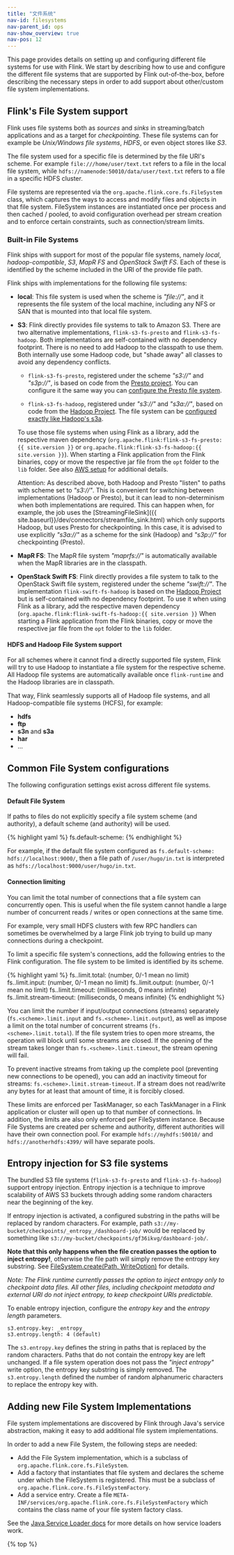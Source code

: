 ```yaml
---
title: "文件系统"
nav-id: filesystems
nav-parent_id: ops
nav-show_overview: true
nav-pos: 12
---
```

<!--
Licensed to the Apache Software Foundation (ASF) under one
or more contributor license agreements.  See the NOTICE file
distributed with this work for additional information
regarding copyright ownership.  The ASF licenses this file
to you under the Apache License, Version 2.0 (the
"License"); you may not use this file except in compliance
with the License.  You may obtain a copy of the License at

  http://www.apache.org/licenses/LICENSE-2.0

Unless required by applicable law or agreed to in writing,
software distributed under the License is distributed on an
"AS IS" BASIS, WITHOUT WARRANTIES OR CONDITIONS OF ANY
KIND, either express or implied.  See the License for the
specific language governing permissions and limitations
under the License.
-->

This page provides details on setting up and configuring different file systems for use with Flink.
We start by describing how to use and configure the different file systems that are supported by Flink
out-of-the-box, before describing the necessary steps in order to add support about other/custom file system
implementations.

## Flink's File System support

Flink uses file systems both as *sources* and *sinks* in streaming/batch applications and as a target for *checkpointing*.
These file systems can for example be *Unix/Windows file systems*, *HDFS*, or even object stores like *S3*.

The file system used for a specific file is determined by the file URI's scheme. For example `file:///home/user/text.txt` refers to
a file in the local file system, while `hdfs://namenode:50010/data/user/text.txt` refers to a file in a specific HDFS cluster.

File systems are represented via the `org.apache.flink.core.fs.FileSystem` class, which captures the ways to access and modify
files and objects in that file system. FileSystem instances are instantiated once per process and then cached / pooled, to
avoid configuration overhead per stream creation and to enforce certain constraints, such as connection/stream limits.

### Built-in File Systems

Flink ships with support for most of the popular file systems, namely *local*, *hadoop-compatible*, *S3*, *MapR FS*
and *OpenStack Swift FS*. Each of these is identified by the scheme included in the URI of the provide file path. 

Flink ships with implementations for the following file systems:

  - **local**: This file system is used when the scheme is *"file://"*, and it represents the file system of the local machine, 
including any NFS or SAN that is mounted into that local file system.

  - **S3**: Flink directly provides file systems to talk to Amazon S3. There are two alternative implementations, `flink-s3-fs-presto`
    and `flink-s3-fs-hadoop`. Both implementations are self-contained with no dependency footprint. There is no need to add Hadoop to
    the classpath to use them. Both internally use some Hadoop code, but "shade away" all classes to avoid any dependency conflicts.

    - `flink-s3-fs-presto`, registered under the scheme *"s3://"* and *"s3p://"*, is based on code from the [Presto project](https://prestodb.io/).
      You can configure it the same way you can [configure the Presto file system](https://prestodb.io/docs/0.187/connector/hive.html#amazon-s3-configuration).
      
    - `flink-s3-fs-hadoop`, registered under *"s3://"* and *"s3a://"*, based on code from the [Hadoop Project](https://hadoop.apache.org/).
      The file system can be [configured exactly like Hadoop's s3a](https://hadoop.apache.org/docs/stable/hadoop-aws/tools/hadoop-aws/index.html#S3A).

    To use those file systems when using Flink as a library, add the respective maven dependency (`org.apache.flink:flink-s3-fs-presto:{{ site.version }}`
    or `org.apache.flink:flink-s3-fs-hadoop:{{ site.version }}`). When starting a Flink application from the Flink binaries, copy or move
    the respective jar file from the `opt` folder to the `lib` folder. See also [AWS setup](deployment/aws.html) for additional details.
    
    <span class="label label-danger">Attention</span>: As described above, both Hadoop and Presto "listen" to paths with scheme set to *"s3://"*. This is 
    convenient for switching between implementations (Hadoop or Presto), but it can lead to non-determinism when both
    implementations are required. This can happen when, for example, the job uses the [StreamingFileSink]({{ site.baseurl}}/dev/connectors/streamfile_sink.html) 
    which only supports Hadoop, but uses Presto for checkpointing. In this case, it is advised to use explicitly *"s3a://"* 
    as a scheme for the sink (Hadoop) and *"s3p://"* for checkpointing (Presto).
    
  - **MapR FS**: The MapR file system *"maprfs://"* is automatically available when the MapR libraries are in the classpath.
  
  - **OpenStack Swift FS**: Flink directly provides a file system to talk to the OpenStack Swift file system, registered under the scheme *"swift://"*. 
  The implementation `flink-swift-fs-hadoop` is based on the [Hadoop Project](https://hadoop.apache.org/) but is self-contained with no dependency footprint.
  To use it when using Flink as a library, add the respective maven dependency (`org.apache.flink:flink-swift-fs-hadoop:{{ site.version }}`
  When starting a Flink application from the Flink binaries, copy or move the respective jar file from the `opt` folder to the `lib` folder.

#### HDFS and Hadoop File System support 

For all schemes where it cannot find a directly supported file system, Flink will try to use Hadoop to instantiate a file system for the respective scheme.
All Hadoop file systems are automatically available once `flink-runtime` and the Hadoop libraries are in classpath.

That way, Flink seamlessly supports all of Hadoop file systems, and all Hadoop-compatible file systems (HCFS), for example:

  - **hdfs**
  - **ftp**
  - **s3n** and **s3a**
  - **har**
  - ...


## Common File System configurations

The following configuration settings exist across different file systems.

#### Default File System

If paths to files do not explicitly specify a file system scheme (and authority), a default scheme (and authority) will be used.

{% highlight yaml %}
fs.default-scheme: <default-fs>
{% endhighlight %}

For example, if the default file system configured as `fs.default-scheme: hdfs://localhost:9000/`, then a file path of
`/user/hugo/in.txt` is interpreted as `hdfs://localhost:9000/user/hugo/in.txt`.

#### Connection limiting

You can limit the total number of connections that a file system can concurrently open. This is useful when the file system cannot handle a large number
of concurrent reads / writes or open connections at the same time.

For example, very small HDFS clusters with few RPC handlers can sometimes be overwhelmed by a large Flink job trying to build up many connections during a checkpoint.

To limit a specific file system's connections, add the following entries to the Flink configuration. The file system to be limited is identified by
its scheme.

{% highlight yaml %}
fs.<scheme>.limit.total: (number, 0/-1 mean no limit)
fs.<scheme>.limit.input: (number, 0/-1 mean no limit)
fs.<scheme>.limit.output: (number, 0/-1 mean no limit)
fs.<scheme>.limit.timeout: (milliseconds, 0 means infinite)
fs.<scheme>.limit.stream-timeout: (milliseconds, 0 means infinite)
{% endhighlight %}

You can limit the number if input/output connections (streams) separately (`fs.<scheme>.limit.input` and `fs.<scheme>.limit.output`), as well as impose a limit on
the total number of concurrent streams (`fs.<scheme>.limit.total`). If the file system tries to open more streams, the operation will block until some streams are closed.
If the opening of the stream takes longer than `fs.<scheme>.limit.timeout`, the stream opening will fail.

To prevent inactive streams from taking up the complete pool (preventing new connections to be opened), you can add an inactivity timeout for streams:
`fs.<scheme>.limit.stream-timeout`. If a stream does not read/write any bytes for at least that amount of time, it is forcibly closed.

These limits are enforced per TaskManager, so each TaskManager in a Flink application or cluster will open up to that number of connections.
In addition, the limits are also only enforced per FileSystem instance. Because File Systems are created per scheme and authority, different
authorities will have their own connection pool. For example `hdfs://myhdfs:50010/` and `hdfs://anotherhdfs:4399/` will have separate pools.

## Entropy injection for S3 file systems

The bundled S3 file systems (`flink-s3-fs-presto` and `flink-s3-fs-hadoop`) support entropy injection. Entropy injection is
a technique to improve scalability of AWS S3 buckets through adding some random characters near the beginning of the key.

If entropy injection is activated, a configured substring in the paths will be replaced by random characters. For example, path
`s3://my-bucket/checkpoints/_entropy_/dashboard-job/` would be replaced by something like `s3://my-bucket/checkpoints/gf36ikvg/dashboard-job/`.

**Note that this only happens when the file creation passes the option to inject entropy!**, otherwise the file path will
simply remove the entropy key substring. See
[FileSystem.create(Path, WriteOption)](https://ci.apache.org/projects/flink/flink-docs-release-1.6/api/java/org/apache/flink/core/fs/FileSystem.html#create-org.apache.flink.core.fs.Path-org.apache.flink.core.fs.FileSystem.WriteOptions-)
for details.

*Note: The Flink runtime currently passes the option to inject entropy only to checkpoint data files.*
*All other files, including checkpoint metadata and external URI do not inject entropy, to keep checkpoint URIs predictable.*

To enable entropy injection, configure the *entropy key* and the *entropy length* parameters.

```
s3.entropy.key: _entropy_
s3.entropy.length: 4 (default)

```

The `s3.entropy.key` defines the string in paths that is replaced by the random characters. Paths that do not contain the entropy key are left unchanged.
If a file system operation does not pass the *"inject entropy"* write option, the entropy key substring is simply removed.
The `s3.entropy.length` defined the number of random alphanumeric characters to replace the entropy key with.

## Adding new File System Implementations

File system implementations are discovered by Flink through Java's service abstraction, making it easy to add additional file system implementations.

In order to add a new File System, the following steps are needed:

  - Add the File System implementation, which is a subclass of `org.apache.flink.core.fs.FileSystem`.
  - Add a factory that instantiates that file system and declares the scheme under which the FileSystem is registered. This must be a subclass of `org.apache.flink.core.fs.FileSystemFactory`.
  - Add a service entry. Create a file `META-INF/services/org.apache.flink.core.fs.FileSystemFactory` which contains the class name of your file system factory class.

See the [Java Service Loader docs](https://docs.oracle.com/javase/8/docs/api/java/util/ServiceLoader.html) for more details on how service loaders work.

{% top %}
